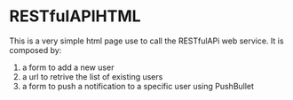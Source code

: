 # RESTfulAPIHTML

This is a very simple html page use to call the RESTfulAPi web service.
It is composed by:
1) a form to add a new user
2) a url to retrive the list of existing users
3) a form to push a notification to a specific user using PushBullet

